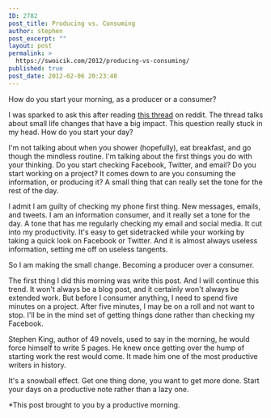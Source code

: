 ```yaml
---
ID: 2782
post_title: Producing vs. Consuming
author: stephen
post_excerpt: ""
layout: post
permalink: >
  https://swoicik.com/2012/producing-vs-consuming/
published: true
post_date: 2012-02-06 20:23:48
---
```

How do you start your morning, as a producer or a consumer?

I was sparked to ask this after reading <a href="http://www.reddit.com/r/Fitness/comments/pbjk1/what_are_the_small_lifestyle_changes_youve_made/c3o3ejr">this thread</a> on reddit. The thread talks about small life changes that have a big impact. This question really stuck in my head. How do you start your day?

I'm not talking about when you shower (hopefully), eat breakfast, and go though the mindless routine. I'm talking about the first things you do with your thinking. Do you start checking Facebook, Twitter, and email? Do you start working on a project? It comes down to are you consuming the information, or producing it? A small thing that can really set the tone for the rest of the day.

<!--more-->I admit I am guilty of checking my phone first thing. New messages, emails, and tweets. I am an information consumer, and it really set a tone for the day. A tone that has me regularly checking my email and social media. It cut into my productivity. It's easy to get sidetracked while your working by taking a quick look on Facebook or Twitter. And it is almost always useless information, setting me off on useless tangents.

So I am making the small change. Becoming a producer over a consumer.

The first thing I did this morning was write this post. And I will continue this trend. It won't always be a blog post, and it certainly won't always be extended work. But before I consumer anything, I need to spend five minutes on a project. After five minutes, I may be on a roll and not want to stop. I'll be in the mind set of getting things done rather than checking my Facebook.

Stephen King, author of 49 novels, used to say in the morning, he would force himself to write 5 pages. He knew once getting over the hump of starting work the rest would come. It made him one of the most productive writers in history.

It's a snowball effect. Get one thing done, you want to get more done. Start your days on a productive note rather than a lazy one.

*This post brought to you by a productive morning.
